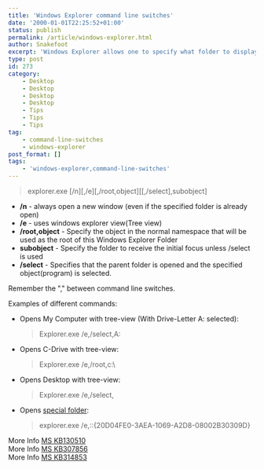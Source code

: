 ```yaml
---
title: 'Windows Explorer command line switches'
date: '2000-01-01T22:25:52+01:00'
status: publish
permalink: /article/windows-explorer.html
author: Snakefoot
excerpt: 'Windows Explorer allows one to specify what folder to display when launched.'
type: post
id: 273
category:
    - Desktop
    - Desktop
    - Desktop
    - Desktop
    - Tips
    - Tips
    - Tips
tag:
    - command-line-switches
    - windows-explorer
post_format: []
tags:
    - 'windows-explorer,command-line-switches'
---
```

> explorer.exe \[/n\]\[,/e\]\[,/root,object\]\[\[,/select\],subobject\]

- **/n** - always open a new window (even if the specified folder is already open)
- **/e** - uses windows explorer view(Tree view)
- **/root,object** - Specify the object in the normal namespace that will be used as the root of this Windows Explorer Folder
- **subobject** - Specify the folder to receive the initial focus unless /select is used
- **/select** - Specifies that the parent folder is opened and the specified object(program) is selected.
 
 Remember the "," between command line switches.  
  
 Examples of different commands:
- Opens My Computer with tree-view (With Drive-Letter A: selected):
  > Explorer.exe /e,/select,A:
- Opens C-Drive with tree-view:
  > Explorer.exe /e,/root,c:\\
- Opens Desktop with tree-view:
  > Explorer.exe /e,/select,
- Opens [special folder](/article/windows-special-folders.html):
  > explorer.exe /e,::{20D04FE0-3AEA-1069-A2D8-08002B30309D}
 
 More Info [MS KB130510](http://support.microsoft.com/kb/130510 "Command-Line Switches for Windows Explorer [Q130510]")  
 More Info [MS KB307856](http://support.microsoft.com/kb/307856 "HOW TO: Customize the Windows Explorer Views in Windows XP [Q307856]")  
 More Info [MS KB314853](http://support.microsoft.com/kb/314853 "Explorer.exe Command-Line Options for Windows XP [Q314853]")  
